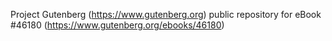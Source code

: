 Project Gutenberg (https://www.gutenberg.org) public repository for eBook #46180 (https://www.gutenberg.org/ebooks/46180)
